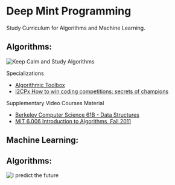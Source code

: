 # Deep Mint Programming
Study Curriculum for Algorithms and Machine Learning.

## Algorithms:
![Keep Calm and Study Algorithms](https://image.ibb.co/gOfgrQ/keep_calm_and_study_algorithms.png)

Specializations
* [Algorithmic Toolbox](https://www.coursera.org/learn/algorithmic-toolbox/home/welcome)
* [I2CPx How to win coding competitions: secrets of champions](https://www.edx.org/course/how-win-coding-competitions-secrets-itmox-i2cpx-0)

Supplementary Video Courses Material
* [Berkeley Computer Science 61B - Data Structures](https://www.youtube.com/playlist?list=PL4BBB74C7D2A1049C)
* [MIT 6.006 Introduction to Algorithms, Fall 2011](https://www.youtube.com/watch?v=HtSuA80QTyo)

## Machine Learning:
## Algorithms:
![I predict the future](https://image.ibb.co/jktWQk/predict_Future.png)
